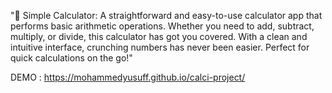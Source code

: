 "🧮 Simple Calculator: A straightforward and easy-to-use calculator app that performs basic arithmetic operations. Whether you need to add, subtract, multiply, or divide, this calculator has got you covered. With a clean and intuitive interface, crunching numbers has never been easier. Perfect for quick calculations on the go!"

DEMO :  https://mohammedyusuff.github.io/calci-project/
